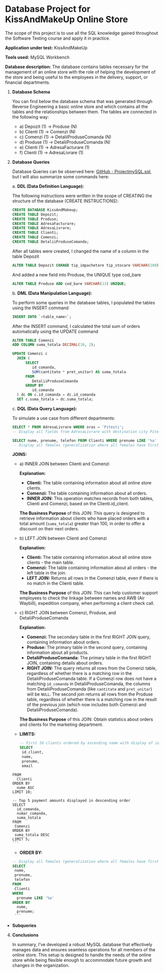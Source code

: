 # Database Project for **KissAndMakeUp Online Store**

The scope of this project is to use all the SQL knowledge gained throughout the Software Testing course and apply it in practice.

**Application under test:** KissAndMakeUp

**Tools used:** MySQL Workbench

**Database description:** The database contains tables necessary for the management of an online store with the role of helping the development of the store and being useful to the employees in the delivery, support, or financial departments.

1. **Database Schema**

   You can find below the database schema that was generated through Reverse Engineering a basic online store and which contains all the tables and the relationships between them.
   The tables are connected in the following way:

   - a) Depozit (1) -> Produse (N)
   - b) Clienti (1) -> Comenzi (N)
   - c) Comenzi (1) -> DetaliiProduseComanda (N)
   - d) Produse (1) -> DetaliiProduseComanda (N)
   - e) Clienti (1) -> AdresaFacturare (1)
   - f) Clienti (1) -> AdresaLivrare (1)

2. **Database Queries**

   Database Queries can be observed here: [GitHub - ProiectmySQL.sql](https://github.com/ValentinaHernist/ProiectmySQL/blob/main/ProiectmySQL.sql), but I will also summarize some commands here:

   a. **DDL (Data Definition Language):**
      
      The following instructions were written in the scope of CREATING the structure of the database (CREATE INSTRUCTIONS):
      ```sql
      CREATE DATABASE KissAndMakeup;
      CREATE TABLE Depozit;
      CREATE TABLE Produse;
      CREATE TABLE AdresaFacturare;
      CREATE TABLE AdresaLivrare;
      CREATE TABLE Clienti;
      CREATE TABLE Comenzi;
      CREATE TABLE DetaliiProduseComanda;
      ```

      After all tables were created, I changed the name of a column in the table Depozit
      ```sql
      ALTER TABLE Depozit CHANGE tip_impachetare tip_stocare VARCHAR(100);
      ```

      And added a new field into Produse, the UNIQUE type cod_bare
      ```sql
      ALTER TABLE Produse ADD cod_bare VARCHAR(13) UNIQUE;
      ```

   b. **DML (Data Manipulation Language):**
      
      To perform some queries in the database tables, I populated the tables using the INSERT command
      ```sql
      INSERT INTO `<table_name>`;
      ```

      After the INSERT command, I calculated the total sum of orders automatically using the UPDATE command
      ```sql
      ALTER TABLE Comenzi 
      ADD COLUMN suma_totala DECIMAL(10, 2); 
      
      UPDATE Comenzi c 
        JOIN ( 
            SELECT 
               id_comanda, 
               SUM(cantitate * pret_unitar) AS suma_totala 
            FROM 
               DetaliiProduseComanda 
            GROUP BY 
               id_comanda 
        ) dc ON c.id_comanda = dc.id_comanda
        SET c.suma_totala = dc.suma_totala;
      ```

   c. **DQL (Data Query Language):**
      
      To simulate a use case from different departments:
      ```sql
      SELECT * FROM AdresaLivrare WHERE oras = 'Pitesti'; 
      -- Display all fields from AdresaLivrare with destination city Pitesti
      
      SELECT nume, prenume, telefon FROM Clienti WHERE prenume LIKE '%a' ORDER BY nume, prenume; 
      -- Display all females (generalization where all females have first names ending in the letter 'a')
      ```

      **JOINS:**

      - a) INNER JOIN between Clienti and Comenzi

        **Explanation:**
        - **Clienti:** The table containing information about all online store clients.
        - **Comenzi:** The table containing information about all orders.
        - **INNER JOIN:** This operation matches records from both tables, Clienti and Comenzi, based on the Clienti.id_client.

        **The Business Purpose** of this JOIN: This query is designed to retrieve information about clients who have placed orders with a total amount (`suma_totala`) greater than 100, in order to offer a discount on their next orders.

      - b) LEFT JOIN between Clienti and Comenzi

        **Explanation:**
        - **Clienti:** The table containing information about all online store clients - the main table.
        - **Comenzi:** The table containing information about all orders - the left table in the join.
        - **LEFT JOIN:** Returns all rows in the Comenzi table, even if there is no match in the Clienti table.

        **The Business Purpose** of this JOIN: This can help customer support employees to check the linkage between names and AWB (Air Waybill), expedition company, when performing a client check call.

      - c) RIGHT JOIN between Comenzi, Produse, and DetaliiProduseComanda

        **Explanation:**
        - **Comenzi:** The secondary table in the first RIGHT JOIN query, containing information about orders.
        - **Produse:** The primary table in the second query, containing information about all products.
        - **DetaliiProduseComanda:** The primary table in the first RIGHT JOIN, containing details about orders.
        - **RIGHT JOIN:** The query returns all rows from the Comenzi table, regardless of whether there is a matching row in the DetaliiProduseComanda table. If a Comenzi row does not have a matching `id_comanda` in DetaliiProduseComanda, the columns from DetaliiProduseComanda (like `cantitate` and `pret_unitar`) will be `NULL`. The second join returns all rows from the Produse table, regardless of whether there is a matching row in the result of the previous join (which now includes both Comenzi and DetaliiProduseComanda).

        **The Business Purpose** of this JOIN: Obtain statistics about orders and clients for the marketing department.

      - **LIMITS:**
        ```sql
        -- First 10 clients ordered by ascending name with display of id, name, surname, email
        SELECT
         id_client,
         nume,
         prenume,
         email
       FROM
         Clienti
       ORDER BY
         nume ASC
       LIMIT 10;

       -- Top 5 payment amounts displayed in descending order
       SELECT
         id_comanda,
         numar_comanda,
         suma_totala
       FROM
        Comenzi
       ORDER BY
        suma_totala DESC
       LIMIT 5;
       ```

      - **ORDER BY:**
      ```sql
      -- Display all females (generalization where all females have first names ending in the letter 'a')
      SELECT
       nume,
       prenume,
       telefon
      FROM
       Clienti
      WHERE
        prenume LIKE '%a'
      ORDER BY
        nume,
        prenume;
       ```

- **Subqueries**

4. **Conclusions**

   In summary, I’ve developed a robust MySQL database that effectively manages data and ensures seamless operations for all members of the online store. This setup is designed to handle the needs of the online store while being flexible enough to accommodate future growth and changes in the organization.

